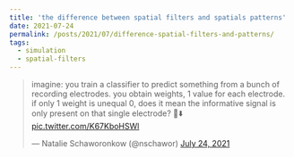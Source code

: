 ```yaml
---
title: 'the difference between spatial filters and spatials patterns'
date: 2021-07-24
permalink: /posts/2021/07/difference-spatial-filters-and-patterns/
tags:
  - simulation
  - spatial-filters
---
```

<blockquote class="twitter-tweet"><p lang="en" dir="ltr">imagine: you train a classifier to predict something from a bunch of recording electrodes. you obtain weights, 1 value for each electrode. if only 1 weight is unequal 0, does it mean the informative signal is only present on that single electrode? 🧵⬇️ <a href="https://t.co/K67KboHSWl">pic.twitter.com/K67KboHSWl</a></p>&mdash; Natalie Schaworonkow (@nschawor) <a href="https://twitter.com/nschawor/status/1419009554797453315?ref_src=twsrc%5Etfw">July 24, 2021</a></blockquote>